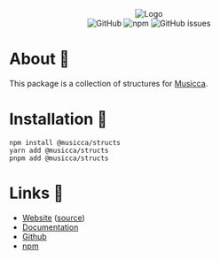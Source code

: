 <div align="center">
  <img src="https://user-images.githubusercontent.com/34704796/147868696-bf61c114-7b94-41fe-8421-fc9b39c094ba.png" alt="Logo">

  <div>
    <img alt="GitHub" src="https://img.shields.io/github/license/musiccajs/musicca">
    <img alt="npm" src="https://img.shields.io/npm/dt/musicca">
    <img alt="GitHub issues" src="https://img.shields.io/github/issues/musiccajs/musicca">
  </div>
</div>

# About 📛

This package is a collection of structures for [Musicca](https://www.npmjs.com/package/musicca).

# Installation 💾

```sh-session
npm install @musicca/structs
yarn add @musicca/structs
pnpm add @musicca/structs
```

# Links 🔗

- [Website](https://musicca.edqe.me) ([source](https://github.com/musiccajs/website))
- [Documentation](https://musicca.edqe.me/docs)
- [Github](https://github.com/musiccajs/structs)
- [npm](https://www.npmjs.com/package/@musicca/structs)
